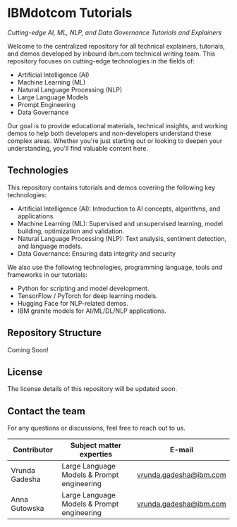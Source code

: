 <h1>IBMdotcom Tutorials</h1>
<p><i>Cutting-edge AI, ML, NLP, and Data Governance Tutorials and Explainers</i></p>

<p>Welcome to the centralized repository for all technical explainers, tutorials, and demos developed by inbound ibm.com technical writing team. This repository focuses on cutting-edge technologies in the fields of:</p>
<ul>
  <li>Artificial Intelligence (AI)</li>
  <li>Machine Learning (ML)</li>
  <li>Natural Language Processing (NLP)</li>
  <li>Large Language Models</li>
  <li>Prompt Engineering</li>
  <li>Data Governance</li>
</ul>

<!-- EDIT SCOPE: Team can add the related fiels in this list -->

<p>Our goal is to provide educational materials, technical insights, and working demos to help both developers and non-developers understand these complex areas. Whether you're just starting out or looking to deepen your understanding, you'll find valuable content here.</p>

<h2>Technologies</h2>

<p>This repository contains tutorials and demos covering the following key technologies:</p>

<ul>
  <li>Artificial Intelligence (AI): Introduction to AI concepts, algorithms, and applications.</li>
  <li>Machine Learning (ML): Supervised and unsupervised learning, model building, optimization and validation.</li>
  <li>Natural Language Processing (NLP): Text analysis, sentiment detection, and language models.</li>
  <li>Data Governance: Ensuring data integrity and security</li>
</ul>

<!-- EDIT SCOPE: Team can add the related fiels in this list -->

<p>We also use the following technologies, programming language, tools and frameworks in our tutorials:</p>

<ul>
  <li>Python for scripting and model development.</li>
  <li>TensorFlow / PyTorch for deep learning models.</li>
  <li>Hugging Face for NLP-related demos.</li>
  <li>IBM granite models for AI/ML/DL/NLP applications.</li>
</ul>

<!-- EDIT SCOPE: Team can add the related fiels in this list -->

<h2>Repository Structure</h2>

<p>Coming Soon!</p>

<h2>License</h2>

<p>The license details of this repository will be updated soon.</p>

<!-- EDIT SCOPE: Team, what licence details we need to add here? -->

<h2>Contact the team</h2>

<p>For any questions or discussions, feel free to reach out to us.</p>

<!-- EDIT SCOPE: Suggestion: should we add our name, email address and area of experties here? -->

| Contributor  | Subject matter experties | E-mail |
| ------------- | ------------- | ------------- |
| Vrunda Gadesha  | Large Language Models & Prompt engineering  | vrunda.gadesha@ibm.com |
| Anna Gutowska  | Large Language Models & Prompt engineering  | vrunda.gadesha@ibm.com |

